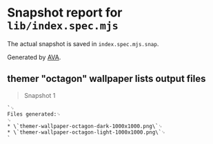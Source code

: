# Snapshot report for `lib/index.spec.mjs`

The actual snapshot is saved in `index.spec.mjs.snap`.

Generated by [AVA](https://avajs.dev).

## themer "octagon" wallpaper lists output files

> Snapshot 1

    `␊
    Files generated:␊
    ␊
    * \`themer-wallpaper-octagon-dark-1000x1000.png\`␊
    * \`themer-wallpaper-octagon-light-1000x1000.png\`␊
    `

